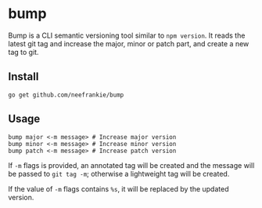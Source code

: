 # bump

Bump is a CLI semantic versioning tool similar to `npm version`. It reads the latest git tag and increase the major, minor or patch part, and create a new tag to git.

## Install

```
go get github.com/neefrankie/bump
```

## Usage

```shell
bump major <-m message> # Increase major version
bump minor <-m message> # Increase minor version
bump patch <-m message> # Increase patch version
```

If `-m` flags is provided, an annotated tag will be created and the message will be passed to `git tag -m`; otherwise a lightweight tag will be created.

If the value of  `-m` flags contains `%s`, it will be replaced by the updated version.

